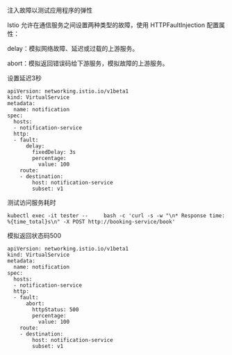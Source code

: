 注入故障以测试应用程序的弹性

Istio 允许在通信服务之间设置两种类型的故障，使用 HTTPFaultInjection 配置属性：

delay：模拟网络故障、延迟或过载的上游服务。

abort：模拟返回错误码给下游服务，模拟故障的上游服务。




设置延迟3秒

```
apiVersion: networking.istio.io/v1beta1
kind: VirtualService
metadata:
  name: notification
spec:
  hosts:
  - notification-service
  http:
  - fault:
      delay:
        fixedDelay: 3s
        percentage:
          value: 100
    route:
    - destination:
        host: notification-service
        subset: v1
```        


测试访问服务耗时

```
kubectl exec -it tester --     bash -c 'curl -s -w "\n* Response time: %{time_total}s\n" -X POST http://booking-service/book'
```

模拟返回状态码500

```
apiVersion: networking.istio.io/v1beta1
kind: VirtualService
metadata:
  name: notification
spec:
  hosts:
  - notification-service
  http:
  - fault:
      abort:
        httpStatus: 500
        percentage:
          value: 100
    route:
    - destination:
        host: notification-service
        subset: v1
```